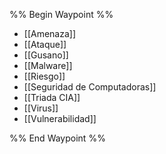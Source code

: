 %% Begin Waypoint %%
- [[Amenaza]]
- [[Ataque]]
- [[Gusano]]
- [[Malware]]
- [[Riesgo]]
- [[Seguridad de Computadoras]]
- [[Triada CIA]]
- [[Virus]]
- [[Vulnerabilidad]]

%% End Waypoint %%